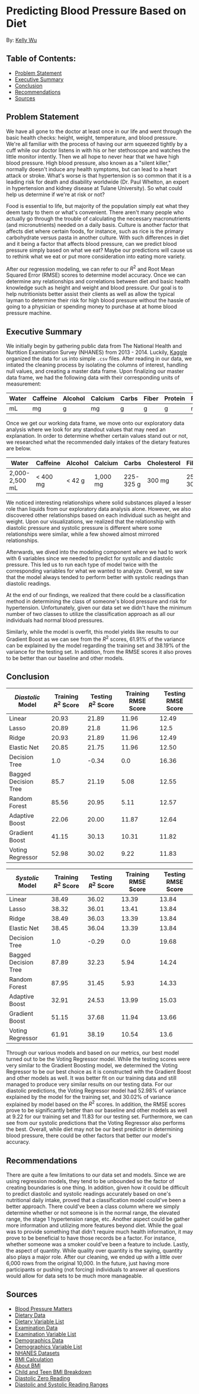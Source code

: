 # Predicting Blood Pressure Based on Diet
By: [Kelly Wu](https://www.linkedin.com/in/kelly-wu-nj/)

## Table of Contents: 
- [Problem Statement](#Problem-Statement)
- [Executive Summary](#Executive-Summary)
- [Conclusion](#Conclusion)
- [Recommendations](#Recommendations)
- [Sources](#Sources)

## Problem Statement

We have all gone to the doctor at least once in our life and went through the basic health checks: height, weight, temperature, and blood pressure. We're all familiar with the process of having our arm squeezed tightly by a cuff while our doctor listens in with his or her stethoscope and watches the little monitor intently. Then we all hope to never hear that we have high blood pressure. High blood pressure, also known as a "silent killer," normally doesn't induce any health symptoms, but can lead to a heart attack or stroke. What's worse is that hypertension is so common that it is a leading risk for death and disability worldwide (Dr. Paul Whelton, an expert in hypertension and kidney disease at Tulane University). So what could help us determine if we're at risk or not? 

Food is essential to life, but majority of the population simply eat what they deem tasty to them or what's convenient. There aren't many people who actually go through the trouble of calculating the necessary macronutrients (and micronutrients) needed on a daily basis. Culture is another factor that affects diet where certain foods, for instance, such as rice is the primary carbohydrate versus pasta in another culture. With such differences in diet and it being a factor that affects blood pressure, can we predict blood pressure simply based on what we eat? Maybe our predictions will cause us to rethink what we eat or put more consideration into eating more variety. 

After our regression modeling, we can refer to our $R^2$ and Root Mean Squared Error (RMSE) scores to determine model accuracy. Once we can determine any relationships and correlations between diet and basic health knowledge such as height and weight and blood pressure. Our goal is to help nutritionists better assist their clients as well as allow the typical layman to determine their risk for high blood pressure without the hassle of going to a physician or spending money to purchase at at home blood pressure machine. 

## Executive Summary

We initially begin by gathering public data from The National Health and Nurtition Examination Survey (NHANES) from 2013 - 2014. Luckily, [Kaggle](https://www.kaggle.com/cdc/national-health-and-nutrition-examination-survey#diet.csv) organized the data for us into simple `.csv` files. After reading in our data, we intiated the cleaning process by isolating the columns of interest, handling null values, and creating a master data frame. Upon finalizing our master data frame, we had the following data with their corresponding units of measurement: 

|Water|Caffeine|Alcohol|Calcium|Carbs|Fiber|Protein|Potassium|Sodium|Sugar|Fat|Diastolic|Systolic|Height|Weight|
|---|---|---|---|---|---|---|---|---|---|---|---|---|---|---|
|mL|mg|g|mg|g|g|g|mg|mg|g|g|mm Hg|mm Hg|cm|kg|

Once we get our working data frame, we move onto our exploratory data analysis where we look for any standout values that may need an explanation. In order to determine whether certain values stand out or not, we researched what the recommended daily intakes of the dietary features are below. 

|Water|Caffeine|Alcohol|Calcium|Carbs|Cholesterol|Fiber|Protein|Potassium|Sodium|Sugar|Fat|
|---|---|---|---|---|---|---|---|---|---|---|---|
|2,000-2,500 mL|< 400 mg|< 42 g|1,000 mg|225-325 g|300 mg|25-30 g|0.8g * kg|3,500-4,700 mg|< 2.3k mg|25-37.5 g|44-77 g|

We noticed interesting relationships where solid substances played a lesser role than liquids from our exploratory data analysis alone. However, we also discovered other relationships based on each individual such as height and weight. Upon our visualizations, we realized that the relationship with diastolic pressure and systolic pressure is different where some relationships were similar, while a few showed almost mirrored relationships. 

Afterwards, we dived into the modeling component where we had to work with 6 variables since we needed to predict for systolic and diastolic pressure. This led us to run each type of model twice with the corresponding variables for what we wanted to analyze. Overall, we saw that the model always tended to perform better with systolic readings than diastolic readings. 

At the end of our findings, we realized that there could be a classification method in determining the class of someone's blood pressure and risk for hypertension. Unfortunately, given our data set we didn't have the minimum number of two classes to utilize the classification approach as all our individuals had normal blood pressures. 

Similarly, while the model is overfit, this model yields like results to our Gradient Boost as we can see from the $R^2$ scores, 61.91% of the variance can be explained by the model regarding the training set and 38.19% of the variance for the testing set. In addition, from the RMSE scores it also proves to be better than our baseline and other models. 

## Conclusion

|_Diastolic_ Model|Training $R^2$ Score|Testing $R^2$ Score|Training RMSE Score|Testing RMSE Score|
|---|---|---|---|---|
|Linear|20.93|21.89|11.96|12.49|
|Lasso|20.89|21.8|11.96|12.5|
|Ridge|20.93|21.89|11.96|12.49|
|Elastic Net|20.85|21.75|11.96|12.50|
|Decision Tree|1.0|-0.34|0.0|16.36|
|Bagged Decision Tree|85.7|21.19|5.08|12.55|
|Random Forest|85.56|20.95|5.11|12.57|
|Adaptive Boost|22.06|20.00|11.87|12.64|
|Gradient Boost|41.15|30.13|10.31|11.82|
|Voting Regressor|52.98|30.02|9.22|11.83|

|_Systolic_ Model|Training $R^2$ Score|Testing $R^2$ Score|Training RMSE Score|Testing RMSE Score|
|---|---|---|---|---|
|Linear|38.49|36.02|13.39|13.84|
|Lasso|38.32|36.01|13.41|13.84|
|Ridge|38.49|36.03|13.39|13.84|
|Elastic Net|38.45|36.04|13.39|13.84|
|Decision Tree|1.0|-0.29|0.0|19.68|
|Bagged Decision Tree|87.89|32.23|5.94|14.24|
|Random Forest|87.95|31.45|5.93|14.33|
|Adaptive Boost|32.91|24.53|13.99|15.03|
|Gradient Boost|51.15|37.68|11.94|13.66|
|Voting Regressor|61.91|38.19|10.54|13.6|

Through our various models and based on our metrics, our best model turned out to be the Voting Regressor model. While the testing scores were very similar to the Gradient Boosting model, we determined the Voting Regressor to be our best choice as it is constructed with the Gradient Boost and other models as well. It was better fit on our training data and still managed to produce very similar results on our testing data. For our diastolic predictions, the Voting Regressor model had 52.98% of variance explained by the model for the training set, and 30.02% of variance explained by model based on the $R^2$ scores. In addition, the RMSE scores prove to be significantly better than our baseline and other models as well at 9.22 for our training set and 11.83 for our testing set. Furthermore, we can see from our systolic predictions that the Voting Regressor also performs the best. Overall, while diet may not be our best predictor in determining blood pressure, there could be other factors that better our model's accuracy. 

## Recommendations 

There are quite a few limitations to our data set and models. Since we are using regression models, they tend to be unbounded so the factor of creating boundaries is one thing. In addition, given how it could be difficult to predict diastolic and systolic readings accurately based on one's nutritional daily intake, proved that a classification model could've been a better approach. There could've been a class column where we simply determine whether or not someone is in the normal range, the elevated range, the stage 1 hypertension range, etc. Another aspect could be gather more information and utilizing more features beyond diet. While the goal was to provide something that didn't require much health information, it may prove to be beneficial to have those records be a factor. For instance, whether someone was a smoker could've been a feature to include. Lastly, the aspect of quantity. While quality over quantity is the saying, quantity also plays a major role. After our cleaning, we ended up with a little over 6,000 rows from the original 10,000. In the future, just having more participants or pushing (not forcing) individuals to answer all questions would allow for data sets to be much more manageable. 


## Sources

- [Blood Pressure Matters](https://newsinhealth.nih.gov/2016/01/blood-pressure-matters)
- [Dietary Data](https://wwwn.cdc.gov/nchs/nhanes/Search/DataPage.aspx?Component=Dietary&CycleBeginYear=2013)
- [Dietary Variable List](https://wwwn.cdc.gov/Nchs/Nhanes/Search/variablelist.aspx?Component=Dietary&CycleBeginYear=2013)
- [Examination Data](https://wwwn.cdc.gov/Nchs/Nhanes/Search/DataPage.aspx?Component=Examination&CycleBeginYear=2013)
- [Examination Variable List](https://wwwn.cdc.gov/Nchs/Nhanes/Search/variablelist.aspx?Component=Examination&CycleBeginYear=2013)
- [Demographics Data](https://wwwn.cdc.gov/nchs/nhanes/Search/DataPage.aspx?Component=Demographics&CycleBeginYear=2013)
- [Demographics Variable List](https://wwwn.cdc.gov/nchs/nhanes/Search/variablelist.aspx?Component=Demographics&CycleBeginYear=2013)
- [NHANES Datasets](https://www.kaggle.com/cdc/national-health-and-nutrition-examination-survey#diet.csv)
- [BMI Calculation](https://www.cdc.gov/healthyweight/assessing/bmi/childrens_bmi/childrens_bmi_formula.html)
- [About BMI](https://www.nhs.uk/common-health-questions/lifestyle/what-is-the-body-mass-index-bmi/)
- [Child and Teen BMI Breakdown](https://www.researchgate.net/figure/Body-mass-index-mean-SD-and-percentiles-by-age-and-gender-among-the-study-population_tbl10_7616717)
- [Diastolic Zero Reading](https://www.quora.com/It-is-possible-to-have-a-diastolic-pressure-of-zero)
- [Diastolic and Systolic Reading Ranges](https://www.healthline.com/health/high-blood-pressure-hypertension/blood-pressure-reading-explained)
